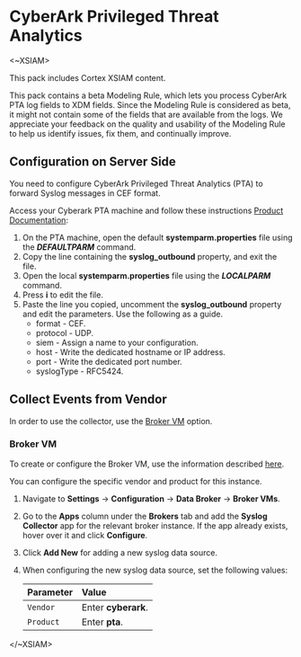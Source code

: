 # CyberArk Privileged Threat Analytics
 
<~XSIAM>
 
This pack includes Cortex XSIAM content.
 
This pack contains a beta Modeling Rule, which lets you process CyberArk PTA log fields to XDM fields.
Since the Modeling Rule is considered as beta, it might not contain some of the fields that are available from the logs.
We appreciate your feedback on the quality and usability of the Modeling Rule to help us identify issues, fix them, and continually improve. 

## Configuration on Server Side

You need to configure CyberArk Privileged Threat Analytics (PTA) to forward Syslog messages in CEF format.
 
Access your Cyberark PTA machine and follow these instructions [Product Documentation](https://docs.cyberark.com/PAS/Latest/en/Content/PTA/Outbound-Sending-%20PTA-syslog-Records-to-SIEM.htm):

1. On the PTA machine, open the default **systemparm.properties** file using the ***DEFAULTPARM*** command.
2. Copy the line containing the **syslog_outbound** property, and exit the file.
3. Open the local **systemparm.properties** file using the ***LOCALPARM*** command.
4. Press **i** to edit the file.
5. Paste the line you copied, uncomment the **syslog_outbound** property and edit the parameters. Use the following as a guide.
   * format - CEF.
   * protocol - UDP.
   * siem - Assign a name to your configuration.
   * host - Write the dedicated hostname or IP address.
   * port - Write the dedicated port number.
   * syslogType - RFC5424.
 
## Collect Events from Vendor

In order to use the collector, use the [Broker VM](#broker-vm) option.
 
### Broker VM

To create or configure the Broker VM, use the information described [here](https://docs-cortex.paloaltonetworks.com/r/Cortex-XDR/Cortex-XDR-Pro-Administrator-Guide/Configure-the-Broker-VM).
 
You can configure the specific vendor and product for this instance.
 
1. Navigate to **Settings** &rarr; **Configuration** &rarr; **Data Broker** &rarr; **Broker VMs**.
2. Go to the **Apps** column under the **Brokers** tab and add the **Syslog Collector** app for the relevant broker instance. If the app already exists, hover over it and click **Configure**.
3. Click **Add New** for adding a new syslog data source.
4. When configuring the new syslog data source, set the following values:

   | Parameter     | Value   
   | :---          | :---        
   | `Vendor`      | Enter **cyberark**.
   | `Product`     | Enter **pta**.
 
</~XSIAM>